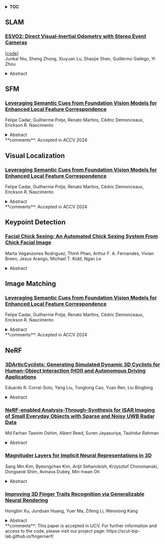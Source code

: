<details>
  <summary><b>TOC</b></summary>
  <ol>
    <li><a href=#slam>SLAM</a></li>
      <ul>
        <li><a href=#ESVO2:-Direct-Visual-Inertial-Odometry-with-Stereo-Event-Cameras>ESVO2: Direct Visual-Inertial Odometry with Stereo Event Cameras</a></li>
      </ul>
    </li>
    <li><a href=#sfm>SFM</a></li>
      <ul>
        <li><a href=#Leveraging-Semantic-Cues-from-Foundation-Vision-Models-for-Enhanced-Local-Feature-Correspondence>Leveraging Semantic Cues from Foundation Vision Models for Enhanced Local Feature Correspondence</a></li>
      </ul>
    </li>
    <li><a href=#visual-localization>Visual Localization</a></li>
      <ul>
        <li><a href=#Leveraging-Semantic-Cues-from-Foundation-Vision-Models-for-Enhanced-Local-Feature-Correspondence>Leveraging Semantic Cues from Foundation Vision Models for Enhanced Local Feature Correspondence</a></li>
      </ul>
    </li>
    <li><a href=#keypoint-detection>Keypoint Detection</a></li>
      <ul>
        <li><a href=#Facial-Chick-Sexing:-An-Automated-Chick-Sexing-System-From-Chick-Facial-Image>Facial Chick Sexing: An Automated Chick Sexing System From Chick Facial Image</a></li>
      </ul>
    </li>
    <li><a href=#image-matching>Image Matching</a></li>
      <ul>
        <li><a href=#Leveraging-Semantic-Cues-from-Foundation-Vision-Models-for-Enhanced-Local-Feature-Correspondence>Leveraging Semantic Cues from Foundation Vision Models for Enhanced Local Feature Correspondence</a></li>
      </ul>
    </li>
    <li><a href=#nerf>NeRF</a></li>
      <ul>
        <li><a href=#3DArticCyclists:-Generating-Simulated-Dynamic-3D-Cyclists-for-Human-Object-Interaction-(HOI)-and-Autonomous-Driving-Applications>3DArticCyclists: Generating Simulated Dynamic 3D Cyclists for Human-Object Interaction (HOI) and Autonomous Driving Applications</a></li>
        <li><a href=#NeRF-enabled-Analysis-Through-Synthesis-for-ISAR-Imaging-of-Small-Everyday-Objects-with-Sparse-and-Noisy-UWB-Radar-Data>NeRF-enabled Analysis-Through-Synthesis for ISAR Imaging of Small Everyday Objects with Sparse and Noisy UWB Radar Data</a></li>
        <li><a href=#Magnituder-Layers-for-Implicit-Neural-Representations-in-3D>Magnituder Layers for Implicit Neural Representations in 3D</a></li>
        <li><a href=#Improving-3D-Finger-Traits-Recognition-via-Generalizable-Neural-Rendering>Improving 3D Finger Traits Recognition via Generalizable Neural Rendering</a></li>
      </ul>
    </li>
  </ol>
</details>

## SLAM  

### [ESVO2: Direct Visual-Inertial Odometry with Stereo Event Cameras](http://arxiv.org/abs/2410.09374)  
[[code](https://github.com/nail-hnu/esvo2)]  
Junkai Niu, Sheng Zhong, Xiuyuan Lu, Shaojie Shen, Guillermo Gallego, Yi Zhou  
<details>  
  <summary>Abstract</summary>  
  <ol>  
    Event-based visual odometry is a specific branch of visual Simultaneous Localization and Mapping (SLAM) techniques, which aims at solving tracking and mapping sub-problems in parallel by exploiting the special working principles of neuromorphic (ie, event-based) cameras. Due to the motion-dependent nature of event data, explicit data association ie, feature matching under large-baseline view-point changes is hardly established, making direct methods a more rational choice. However, state-of-the-art direct methods are limited by the high computational complexity of the mapping sub-problem and the degeneracy of camera pose tracking in certain degrees of freedom (DoF) in rotation. In this paper, we resolve these issues by building an event-based stereo visual-inertial odometry system on top of our previous direct pipeline Event-based Stereo Visual Odometry. Specifically, to speed up the mapping operation, we propose an efficient strategy for sampling contour points according to the local dynamics of events. The mapping performance is also improved in terms of structure completeness and local smoothness by merging the temporal stereo and static stereo results. To circumvent the degeneracy of camera pose tracking in recovering the pitch and yaw components of general six-DoF motion, we introduce IMU measurements as motion priors via pre-integration. To this end, a compact back-end is proposed for continuously updating the IMU bias and predicting the linear velocity, enabling an accurate motion prediction for camera pose tracking. The resulting system scales well with modern high-resolution event cameras and leads to better global positioning accuracy in large-scale outdoor environments. Extensive evaluations on five publicly available datasets featuring different resolutions and scenarios justify the superior performance of the proposed system against five state-of-the-art methods.  
  </ol>  
</details>  
  
  



## SFM  

### [Leveraging Semantic Cues from Foundation Vision Models for Enhanced Local Feature Correspondence](http://arxiv.org/abs/2410.09533)  
Felipe Cadar, Guilherme Potje, Renato Martins, Cédric Demonceaux, Erickson R. Nascimento  
<details>  
  <summary>Abstract</summary>  
  <ol>  
    Visual correspondence is a crucial step in key computer vision tasks, including camera localization, image registration, and structure from motion. The most effective techniques for matching keypoints currently involve using learned sparse or dense matchers, which need pairs of images. These neural networks have a good general understanding of features from both images, but they often struggle to match points from different semantic areas. This paper presents a new method that uses semantic cues from foundation vision model features (like DINOv2) to enhance local feature matching by incorporating semantic reasoning into existing descriptors. Therefore, the learned descriptors do not require image pairs at inference time, allowing feature caching and fast matching using similarity search, unlike learned matchers. We present adapted versions of six existing descriptors, with an average increase in performance of 29% in camera localization, with comparable accuracy to existing matchers as LightGlue and LoFTR in two existing benchmarks. Both code and trained models are available at https://www.verlab.dcc.ufmg.br/descriptors/reasoning_accv24  
  </ol>  
</details>  
**comments**: Accepted in ACCV 2024  
  
  



## Visual Localization  

### [Leveraging Semantic Cues from Foundation Vision Models for Enhanced Local Feature Correspondence](http://arxiv.org/abs/2410.09533)  
Felipe Cadar, Guilherme Potje, Renato Martins, Cédric Demonceaux, Erickson R. Nascimento  
<details>  
  <summary>Abstract</summary>  
  <ol>  
    Visual correspondence is a crucial step in key computer vision tasks, including camera localization, image registration, and structure from motion. The most effective techniques for matching keypoints currently involve using learned sparse or dense matchers, which need pairs of images. These neural networks have a good general understanding of features from both images, but they often struggle to match points from different semantic areas. This paper presents a new method that uses semantic cues from foundation vision model features (like DINOv2) to enhance local feature matching by incorporating semantic reasoning into existing descriptors. Therefore, the learned descriptors do not require image pairs at inference time, allowing feature caching and fast matching using similarity search, unlike learned matchers. We present adapted versions of six existing descriptors, with an average increase in performance of 29% in camera localization, with comparable accuracy to existing matchers as LightGlue and LoFTR in two existing benchmarks. Both code and trained models are available at https://www.verlab.dcc.ufmg.br/descriptors/reasoning_accv24  
  </ol>  
</details>  
**comments**: Accepted in ACCV 2024  
  
  



## Keypoint Detection  

### [Facial Chick Sexing: An Automated Chick Sexing System From Chick Facial Image](http://arxiv.org/abs/2410.09155)  
Marta Veganzones Rodriguez, Thinh Phan, Arthur F. A. Fernandes, Vivian Breen, Jesus Arango, Michael T. Kidd, Ngan Le  
<details>  
  <summary>Abstract</summary>  
  <ol>  
    Chick sexing, the process of determining the gender of day-old chicks, is a critical task in the poultry industry due to the distinct roles that each gender plays in production. While effective traditional methods achieve high accuracy, color, and wing feather sexing is exclusive to specific breeds, and vent sexing is invasive and requires trained experts. To address these challenges, we propose a novel approach inspired by facial gender classification techniques in humans: facial chick sexing. This new method does not require expert knowledge and aims to reduce training time while enhancing animal welfare by minimizing chick manipulation. We develop a comprehensive system for training and inference that includes data collection, facial and keypoint detection, facial alignment, and classification. We evaluate our model on two sets of images: Cropped Full Face and Cropped Middle Face, both of which maintain essential facial features of the chick for further analysis. Our experiment demonstrates the promising viability, with a final accuracy of 81.89%, of this approach for future practices in chick sexing by making them more universally applicable.  
  </ol>  
</details>  
  
  



## Image Matching  

### [Leveraging Semantic Cues from Foundation Vision Models for Enhanced Local Feature Correspondence](http://arxiv.org/abs/2410.09533)  
Felipe Cadar, Guilherme Potje, Renato Martins, Cédric Demonceaux, Erickson R. Nascimento  
<details>  
  <summary>Abstract</summary>  
  <ol>  
    Visual correspondence is a crucial step in key computer vision tasks, including camera localization, image registration, and structure from motion. The most effective techniques for matching keypoints currently involve using learned sparse or dense matchers, which need pairs of images. These neural networks have a good general understanding of features from both images, but they often struggle to match points from different semantic areas. This paper presents a new method that uses semantic cues from foundation vision model features (like DINOv2) to enhance local feature matching by incorporating semantic reasoning into existing descriptors. Therefore, the learned descriptors do not require image pairs at inference time, allowing feature caching and fast matching using similarity search, unlike learned matchers. We present adapted versions of six existing descriptors, with an average increase in performance of 29% in camera localization, with comparable accuracy to existing matchers as LightGlue and LoFTR in two existing benchmarks. Both code and trained models are available at https://www.verlab.dcc.ufmg.br/descriptors/reasoning_accv24  
  </ol>  
</details>  
**comments**: Accepted in ACCV 2024  
  
  



## NeRF  

### [3DArticCyclists: Generating Simulated Dynamic 3D Cyclists for Human-Object Interaction (HOI) and Autonomous Driving Applications](http://arxiv.org/abs/2410.10782)  
Eduardo R. Corral-Soto, Yang Liu, Tongtong Cao, Yuan Ren, Liu Bingbing  
<details>  
  <summary>Abstract</summary>  
  <ol>  
    Human-object interaction (HOI) and human-scene interaction (HSI) are crucial for human-centric scene understanding applications in Embodied Artificial Intelligence (EAI), robotics, and augmented reality (AR). A common limitation faced in these research areas is the data scarcity problem: insufficient labeled human-scene object pairs on the input images, and limited interaction complexity and granularity between them. Recent HOI and HSI methods have addressed this issue by generating dynamic interactions with rigid objects. But more complex dynamic interactions such as a human rider pedaling an articulated bicycle have been unexplored. To address this limitation, and to enable research on complex dynamic human-articulated object interactions, in this paper we propose a method to generate simulated 3D dynamic cyclist assets and interactions. We designed a methodology for creating a new part-based multi-view articulated synthetic 3D bicycle dataset that we call 3DArticBikes that can be used to train NeRF and 3DGS-based 3D reconstruction methods. We then propose a 3DGS-based parametric bicycle composition model to assemble 8-DoF pose-controllable 3D bicycles. Finally, using dynamic information from cyclist videos, we build a complete synthetic dynamic 3D cyclist (rider pedaling a bicycle) by re-posing a selectable synthetic 3D person while automatically placing the rider onto one of our new articulated 3D bicycles using a proposed 3D Keypoint optimization-based Inverse Kinematics pose refinement. We present both, qualitative and quantitative results where we compare our generated cyclists against those from a recent stable diffusion-based method.  
  </ol>  
</details>  
  
### [NeRF-enabled Analysis-Through-Synthesis for ISAR Imaging of Small Everyday Objects with Sparse and Noisy UWB Radar Data](http://arxiv.org/abs/2410.10085)  
Md Farhan Tasnim Oshim, Albert Reed, Suren Jayasuriya, Tauhidur Rahman  
<details>  
  <summary>Abstract</summary>  
  <ol>  
    Inverse Synthetic Aperture Radar (ISAR) imaging presents a formidable challenge when it comes to small everyday objects due to their limited Radar Cross-Section (RCS) and the inherent resolution constraints of radar systems. Existing ISAR reconstruction methods including backprojection (BP) often require complex setups and controlled environments, rendering them impractical for many real-world noisy scenarios. In this paper, we propose a novel Analysis-through-Synthesis (ATS) framework enabled by Neural Radiance Fields (NeRF) for high-resolution coherent ISAR imaging of small objects using sparse and noisy Ultra-Wideband (UWB) radar data with an inexpensive and portable setup. Our end-to-end framework integrates ultra-wideband radar wave propagation, reflection characteristics, and scene priors, enabling efficient 2D scene reconstruction without the need for costly anechoic chambers or complex measurement test beds. With qualitative and quantitative comparisons, we demonstrate that the proposed method outperforms traditional techniques and generates ISAR images of complex scenes with multiple targets and complex structures in Non-Line-of-Sight (NLOS) and noisy scenarios, particularly with limited number of views and sparse UWB radar scans. This work represents a significant step towards practical, cost-effective ISAR imaging of small everyday objects, with broad implications for robotics and mobile sensing applications.  
  </ol>  
</details>  
  
### [Magnituder Layers for Implicit Neural Representations in 3D](http://arxiv.org/abs/2410.09771)  
Sang Min Kim, Byeongchan Kim, Arijit Sehanobish, Krzysztof Choromanski, Dongseok Shim, Avinava Dubey, Min-hwan Oh  
<details>  
  <summary>Abstract</summary>  
  <ol>  
    Improving the efficiency and performance of implicit neural representations in 3D, particularly Neural Radiance Fields (NeRF) and Signed Distance Fields (SDF) is crucial for enabling their use in real-time applications. These models, while capable of generating photo-realistic novel views and detailed 3D reconstructions, often suffer from high computational costs and slow inference times. To address this, we introduce a novel neural network layer called the "magnituder", designed to reduce the number of training parameters in these models without sacrificing their expressive power. By integrating magnituders into standard feed-forward layer stacks, we achieve improved inference speed and adaptability. Furthermore, our approach enables a zero-shot performance boost in trained implicit neural representation models through layer-wise knowledge transfer without backpropagation, leading to more efficient scene reconstruction in dynamic environments.  
  </ol>  
</details>  
  
### [Improving 3D Finger Traits Recognition via Generalizable Neural Rendering](http://arxiv.org/abs/2410.09582)  
Hongbin Xu, Junduan Huang, Yuer Ma, Zifeng Li, Wenxiong Kang  
<details>  
  <summary>Abstract</summary>  
  <ol>  
    3D biometric techniques on finger traits have become a new trend and have demonstrated a powerful ability for recognition and anti-counterfeiting. Existing methods follow an explicit 3D pipeline that reconstructs the models first and then extracts features from 3D models. However, these explicit 3D methods suffer from the following problems: 1) Inevitable information dropping during 3D reconstruction; 2) Tight coupling between specific hardware and algorithm for 3D reconstruction. It leads us to a question: Is it indispensable to reconstruct 3D information explicitly in recognition tasks? Hence, we consider this problem in an implicit manner, leaving the nerve-wracking 3D reconstruction problem for learnable neural networks with the help of neural radiance fields (NeRFs). We propose FingerNeRF, a novel generalizable NeRF for 3D finger biometrics. To handle the shape-radiance ambiguity problem that may result in incorrect 3D geometry, we aim to involve extra geometric priors based on the correspondence of binary finger traits like fingerprints or finger veins. First, we propose a novel Trait Guided Transformer (TGT) module to enhance the feature correspondence with the guidance of finger traits. Second, we involve extra geometric constraints on the volume rendering loss with the proposed Depth Distillation Loss and Trait Guided Rendering Loss. To evaluate the performance of the proposed method on different modalities, we collect two new datasets: SCUT-Finger-3D with finger images and SCUT-FingerVein-3D with finger vein images. Moreover, we also utilize the UNSW-3D dataset with fingerprint images for evaluation. In experiments, our FingerNeRF can achieve 4.37% EER on SCUT-Finger-3D dataset, 8.12% EER on SCUT-FingerVein-3D dataset, and 2.90% EER on UNSW-3D dataset, showing the superiority of the proposed implicit method in 3D finger biometrics.  
  </ol>  
</details>  
**comments**: This paper is accepted in IJCV. For further information and access to
  the code, please visit our project page:
  https://scut-bip-lab.github.io/fingernerf/  
  
  



